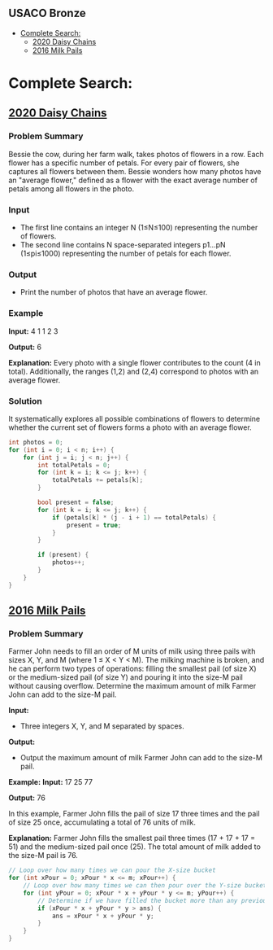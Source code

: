 ## USACO Bronze


<!-- MarkdownTOC levels="1,2" autolink="true" autoanchor="true"-->

- [Complete Search:](#complete-search)
   - [2020 Daisy Chains](#2020-daisy-chains)
   - [2016 Milk Pails](#2016-milk-pails)

<!-- /MarkdownTOC -->



# Complete Search: 


## [2020 Daisy Chains](http://www.usaco.org/index.php?page=viewproblem2&cpid=1060)


### Problem Summary
Bessie the cow, during her farm walk, takes photos of flowers in a row. Each flower has a specific number of petals. For every pair of flowers, she captures all flowers between them. Bessie wonders how many photos have an "average flower," defined as a flower with the exact average number of petals among all flowers in the photo.

### Input
- The first line contains an integer N (1≤N≤100) representing the number of flowers.
- The second line contains N space-separated integers p1…pN (1≤pi≤1000) representing the number of petals for each flower.

### Output
- Print the number of photos that have an average flower.

### Example
**Input:**
4
1 1 2 3

**Output:**
6

**Explanation:**
Every photo with a single flower contributes to the count (4 in total). Additionally, the ranges (1,2) and (2,4) correspond to photos with an average flower.

### Solution
It systematically explores all possible combinations of flowers to determine whether the current set of flowers forms a photo with an average flower.
```cpp
int photos = 0;
for (int i = 0; i < n; i++) {
    for (int j = i; j < n; j++) {
        int totalPetals = 0;
        for (int k = i; k <= j; k++) {
            totalPetals += petals[k];
        }

        bool present = false;
        for (int k = i; k <= j; k++) {
            if (petals[k] * (j - i + 1) == totalPetals) {
                present = true;
            }
        }

        if (present) {
            photos++;
        }
    }
}

```


## [2016 Milk Pails](http://www.usaco.org/index.php?page=viewproblem2&cpid=615)

### Problem Summary
Farmer John needs to fill an order of M units of milk using three pails with sizes X, Y, and M (where 1 ≤ X < Y < M). The milking machine is broken, and he can perform two types of operations: filling the smallest pail (of size X) or the medium-sized pail (of size Y) and pouring it into the size-M pail without causing overflow. Determine the maximum amount of milk Farmer John can add to the size-M pail.


**Input:**
- Three integers X, Y, and M separated by spaces.

**Output:**
- Output the maximum amount of milk Farmer John can add to the size-M pail.

**Example:**
**Input:**
17 25 77

**Output:**
76


In this example, Farmer John fills the pail of size 17 three times and the pail of size 25 once, accumulating a total of 76 units of milk.

**Explanation:**
Farmer John fills the smallest pail three times (17 + 17 + 17 = 51) and the medium-sized pail once (25). The total amount of milk added to the size-M pail is 76.
```cpp
// Loop over how many times we can pour the X-size bucket
for (int xPour = 0; xPour * x <= m; xPour++) {
    // Loop over how many times we can then pour over the Y-size bucket
    for (int yPour = 0; xPour * x + yPour * y <= m; yPour++) {
        // Determine if we have filled the bucket more than any previous time
        if (xPour * x + yPour * y > ans) {
            ans = xPour * x + yPour * y;
        }
    }
}
```
